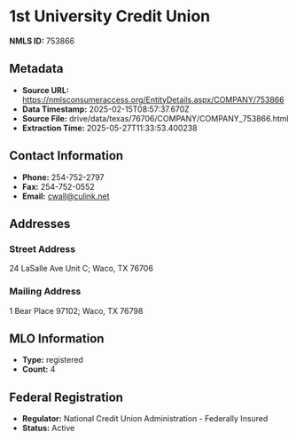 # 1st University Credit Union

**NMLS ID:** 753866

## Metadata
- **Source URL:** https://nmlsconsumeraccess.org/EntityDetails.aspx/COMPANY/753866
- **Data Timestamp:** 2025-02-15T08:57:37.670Z
- **Source File:** drive/data/texas/76706/COMPANY/COMPANY_753866.html
- **Extraction Time:** 2025-05-27T11:33:53.400238

## Contact Information
- **Phone:** 254-752-2797
- **Fax:** 254-752-0552
- **Email:** cwall@culink.net

## Addresses
### Street Address
24 LaSalle Ave Unit C; Waco, TX 76706

### Mailing Address
1 Bear Place 97102; Waco, TX 76798

## MLO Information
- **Type:** registered
- **Count:** 4

## Federal Registration
- **Regulator:** National Credit Union Administration - Federally Insured
- **Status:** Active
